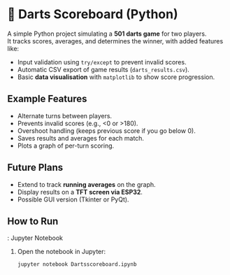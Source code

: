 # 🎯 Darts Scoreboard (Python)

A simple Python project simulating a **501 darts game** for two players.  
It tracks scores, averages, and determines the winner, with added features like:
- Input validation using `try/except` to prevent invalid scores.
- Automatic CSV export of game results (`darts_results.csv`).
- Basic **data visualisation** with `matplotlib` to show score progression.

## Example Features
- Alternate turns between players.
- Prevents invalid scores (e.g., <0 or >180).
- Overshoot handling (keeps previous score if you go below 0).
- Saves results and averages for each match.
- Plots a graph of per-turn scoring.

## Future Plans
- Extend to track **running averages** on the graph.
- Display results on a **TFT screen via ESP32**.
- Possible GUI version (Tkinter or PyQt).

## How to Run
: Jupyter Notebook
1. Open the notebook in Jupyter:
   ```bash
   jupyter notebook Dartsscoreboard.ipynb

